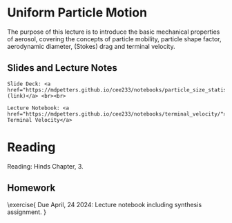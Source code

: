 # Uniform Particle Motion


The purpose of this lecture is to introduce the basic mechanical properties of aerosol, covering the concepts of particle mobility, particle shape factor, aerodynamic diameter, (Stokes) drag and terminal velocity. 

## Slides and Lecture Notes

~~~
Slide Deck: <a href="https://mdpetters.github.io/cee233/notebooks/particle_size_statistics/"> (link)</a> <br><br>
~~~

~~~
Lecture Notebook: <a href="https://mdpetters.github.io/cee233/notebooks/terminal_velocity/"> Terminal Velocity</a>
~~~

# Reading 
Reading: Hinds Chapter, 3.

## Homework

\exercise{
Due April, 24 2024: Lecture notebook including synthesis assignment.
}
